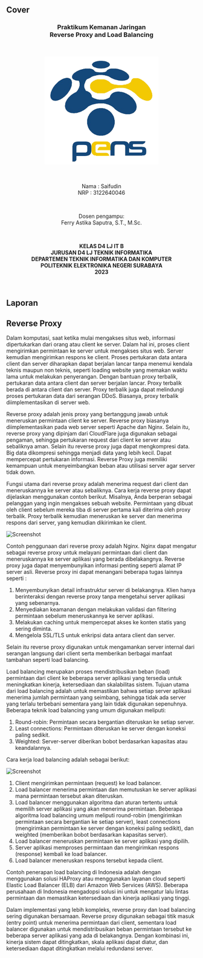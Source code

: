 ## Cover

<h3 align="center">
    <b>Praktikum Kemanan Jaringan</b><br>
    Reverse Proxy and Load Balancing
</h3>
<br>
<p align="center">
  <img src="../../public/logo_pens.png" alt="logo pens" width="300">
</p>
<br>
<p align="center">
    Nama : Saifudin <br>
    NRP : 3122640046
</p>
<br>
<p align="center">
    Dosen pengampu:<br>
    Ferry Astika Saputra, S.T., M.Sc.
</p>
<br>
<p align="center">
    <b>
        KELAS D4 LJ IT B <br>
        JURUSAN D4 LJ TEKNIK INFORMATIKA <br>
        DEPARTEMEN TEKNIK INFORMATIKA DAN KOMPUTER <br> 
        POLITEKNIK ELEKTRONIKA NEGERI SURABAYA <br>
        2023
    </b>
</p>
<br>

## Laporan

## Reverse Proxy

Dalam komputasi, saat ketika mulai mengakses situs web, informasi dipertukarkan dari orang atau client ke server. Dalam hal ini, proses client mengirimkan permintaan ke server untuk mengakses situs web. Server kemudian mengirimkan respons ke client. Proses pertukaran data antara client dan server diharapkan dapat berjalan lancar tanpa menemui kendala teknis maupun non teknis, seperti loading website yang memakan waktu lama untuk melakukan penyerangan. Dengan bantuan proxy terbalik, pertukaran data antara client dan server berjalan lancar. Proxy terbalik berada di antara client dan server. Proxy terbalik juga dapat melindungi proses pertukaran data dari serangan DDoS. Biasanya, proxy terbalik diimplementasikan di server web.

Reverse proxy adalah jenis proxy yang bertanggung jawab untuk meneruskan permintaan client ke server. Reverse proxy biasanya diimplementasikan pada web server seperti Apache dan Nginx. Selain itu, reverse proxy yang dipinjam dari CloudFlare juga digunakan sebagai pengaman, sehingga pertukaran request dari client ke server atau sebaliknya aman. Selain itu reverse proxy juga dapat mengkompresi data. Big data dikompresi sehingga menjadi data yang lebih kecil. Dapat mempercepat pertukaran informasi. Reverse Proxy juga memiliki kemampuan untuk menyeimbangkan beban atau utilisasi server agar server tidak down.

Fungsi utama dari reverse proxy adalah menerima request dari client dan meneruskannya ke server atau sebaliknya. Cara kerja reverse proxy dapat dijelaskan menggunakan contoh berikut. Misalnya, Anda berperan sebagai pelanggan yang ingin mengakses sebuah website. Permintaan yang dibuat oleh client sebelum mereka tiba di server pertama kali diterima oleh proxy terbalik. Proxy terbalik kemudian meneruskan ke server dan menerima respons dari server, yang kemudian dikirimkan ke client.

![Screenshot](../image/reverse.jpg)

Contoh penggunaan dari reverse proxy adalah Nginx. Nginx dapat mengatur sebagai reverse proxy untuk melayani permintaan dari client dan meneruskannya ke server aplikasi yang berada dibelakangnya. Reverse proxy juga dapat menyembunyikan informasi penting seperti alamat IP server asli. Reverse proxy ini dapat menangani beberapa tugas lainnya seperti :

1. Menyembunyikan detail infrastruktur server di belakangnya. Klien hanya berinteraksi dengan reverse proxy tanpa mengetahui server aplikasi yang sebenarnya.
2. Menyediakan keamanan dengan melakukan validasi dan filtering permintaan sebelum meneruskannya ke server aplikasi.
3. Melakukan caching untuk mempercepat akses ke konten statis yang sering diminta.
4. Mengelola SSL/TLS untuk enkripsi data antara client dan server.

Selain itu reverse proxy digunakan untuk mengamankan server internal dari serangan langsung dari client serta memberikan berbagai manfaat tambahan seperti load balancing.

Load balancing merupakan proses mendistribusikan beban (load) permintaan dari client ke beberapa server aplikasi yang tersedia untuk meningkatkan kinerja, ketersediaan dan skalabilitas sistem. Tujuan utama dari load balancing adalah untuk memastikan bahwa setiap server aplikasi menerima jumlah permintaan yang seimbang, sehingga tidak ada server yang terlalu terbebani sementara yang lain tidak digunakan sepenuhnya. Beberapa teknik load balancing yang umum digunakan meliputi:

1. Round-robin: Permintaan secara bergantian diteruskan ke setiap server.
2. Least connections: Permintaan diteruskan ke server dengan koneksi paling sedikit.
3. Weighted: Server-server diberikan bobot berdasarkan kapasitas atau keandalannya.

Cara kerja load balancing adalah sebagai berikut:

![Screenshot](../image/loadbalance.jpg)

1. Client mengirimkan permintaan (request) ke load balancer.
2. Load balancer menerima permintaan dan memutuskan ke server aplikasi mana permintaan tersebut akan diteruskan.
3. Load balancer menggunakan algoritma dan aturan tertentu untuk memilih server aplikasi yang akan menerima permintaan. Beberapa algoritma load balancing umum meliputi round-robin (mengirimkan permintaan secara bergantian ke setiap server), least connections (mengirimkan permintaan ke server dengan koneksi paling sedikit), dan weighted (memberikan bobot berdasarkan kapasitas server).
4. Load balancer meneruskan permintaan ke server aplikasi yang dipilih.
5. Server aplikasi memproses permintaan dan mengirimkan respons (response) kembali ke load balancer.
6. Load balancer meneruskan respons tersebut kepada client.

Contoh penerapan load balancing di Indonesia adalah dengan menggunakan solusi HAProxy atau menggunakan layanan cloud seperti Elastic Load Balancer (ELB) dari Amazon Web Services (AWS). Beberapa perusahaan di Indonesia mengadopsi solusi ini untuk mengatur lalu lintas permintaan dan memastikan ketersediaan dan kinerja aplikasi yang tinggi.

Dalam implementasi yang lebih kompleks, reverse proxy dan load balancing sering digunakan bersamaan. Reverse proxy digunakan sebagai titik masuk (entry point) untuk menerima permintaan dari client, sementara load balancer digunakan untuk mendistribusikan beban permintaan tersebut ke beberapa server aplikasi yang ada di belakangnya. Dengan kombinasi ini, kinerja sistem dapat ditingkatkan, skala aplikasi dapat diatur, dan ketersediaan dapat ditingkatkan melalui redundansi server.
